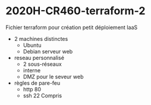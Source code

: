 # 2020H-CR460-terraform-2
Fichier terraform pour création petit déploiement IaaS
* 2 machines distinctes
  * Ubuntu
  * Debian serveur web
* reseau personnalisé
  * 2 sous-réseaux
  * interne
  * DMZ pour le seveur web
* règles de pare-feu
  * http 80
  * ssh 22
Compris
